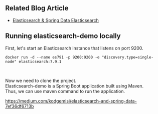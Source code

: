 ## Related Blog Article

* [Elasticsearch & Spring Data Elasticsearch](https://medium.com/@oralenes/elasticsearch-and-spring-data-617a5fa4ff71
)

## Running elasticsearch-demo locally

First, let's start an Elasticsearch instance that listens on port 9200.

```
docker run -d --name es791 -p 9200:9200 -e "discovery.type=single-node" elasticsearch:7.9.1
```

<br />

Now we need to clone the project.\
Elasticsearch-demo is a Spring Boot application built using Maven. \
Thus, we can use maven command to run the application.


https://medium.com/kodgemisi/elasticsearch-and-spring-data-7ef36df6713b
